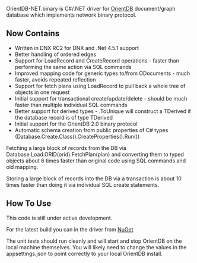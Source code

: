 OrientDB-NET.binary is C#/.NET driver for [OrientDB](http://www.orientdb.org/) document/graph database which implements network binary protocol.

Now Contains
---------------------------------------------

* Written in DNX RC2 for DNX and .Net 4.5.1 support
* Better handling of ordered edges
* Support for LoadRecord and CreateRecord operations - faster than performing the same action via SQL commands
* Improved mapping code for generic types to/from ODocuments - much faster, avoids repeated reflection
* Support for fetch plans using LoadRecord to pull back a whole tree of objects in one request
* Initial support for transactional create/update/delete - should be much faster than multiple individual SQL commands
* Better support for derived types - .ToUnique<TBase> will construct a TDerived if the database record is of type TDerived 
* Initial support for the OrientDB 2.0 binary protocol
* Automatic schema creation from public properties of C# types (Database.Create.Class<T>().CreateProperties().Run())

Fetching a large block of records from the DB via Database.Load.ORID(orid).FetchPlan(plan) and converting them to typed objects about 6 times faster than original code using SQL commands and old mapping.

Storing a large block of records into the DB via a transaction is about 10 times faster than doing it via individual SQL create statements.

How To Use
----------

This code is still under active development.

For the latest build you can in the driver from [NuGet](https://www.nuget.org/packages/OrientDB-Net.binary.Innov8tive/)

The unit tests should run cleanly and will start and stop OrientDB on the local machine themselves. You will likely need to change the values in the appsettings.json to point correctly to your local OrientDB install.

